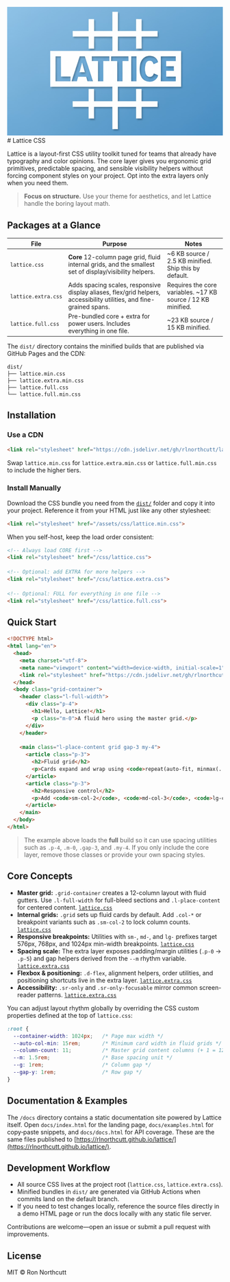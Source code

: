 
![](image.png)# Lattice CSS

Lattice is a layout-first CSS utility toolkit tuned for teams that already have typography and color opinions. The core layer gives you ergonomic grid primitives, predictable spacing, and sensible visibility helpers without forcing component styles on your project. Opt into the extra layers only when you need them.

> **Focus on structure.** Use your theme for aesthetics, and let Lattice handle the boring layout math.

## Packages at a Glance 

| File | Purpose | Notes |
| --- | --- | --- |
| `lattice.css` | **Core** 12-column page grid, fluid internal grids, and the smallest set of display/visibility helpers. | ~6 KB source / 2.5 KB minified. Ship this by default. |
| `lattice.extra.css` | Adds spacing scales, responsive display aliases, flex/grid helpers, accessibility utilities, and fine-grained spans. | Requires the core variables. ~17 KB source / 12 KB minified. |
| `lattice.full.css` | Pre-bundled core + extra for power users. Includes everything in one file. | ~23 KB source / 15 KB minified. |

The `dist/` directory contains the minified builds that are published via GitHub Pages and the CDN:

```text
dist/
├── lattice.min.css
├── lattice.extra.min.css
├── lattice.full.css
└── lattice.full.min.css
```

## Installation

### Use a CDN

```html
<link rel="stylesheet" href="https://cdn.jsdelivr.net/gh/rlnorthcutt/lattice/dist/lattice.min.css">
```

Swap `lattice.min.css` for `lattice.extra.min.css` or `lattice.full.min.css` to include the higher tiers.

### Install Manually

Download the CSS bundle you need from the [`dist/`](dist) folder and copy it into your project. Reference it from your HTML just like any other stylesheet:

```html
<link rel="stylesheet" href="/assets/css/lattice.min.css">
```

When you self-host, keep the load order consistent:

```html
<!-- Always load CORE first -->
<link rel="stylesheet" href="/css/lattice.css">

<!-- Optional: add EXTRA for more helpers -->
<link rel="stylesheet" href="/css/lattice.extra.css">

<!-- Optional: FULL for everything in one file -->
<link rel="stylesheet" href="/css/lattice.full.css">
```

## Quick Start

```html
<!DOCTYPE html>
<html lang="en">
  <head>
    <meta charset="utf-8">
    <meta name="viewport" content="width=device-width, initial-scale=1">
    <link rel="stylesheet" href="https://cdn.jsdelivr.net/gh/rlnorthcutt/lattice/dist/lattice.full.min.css">
  </head>
  <body class="grid-container">
    <header class="l-full-width">
      <div class="p-4">
        <h1>Hello, Lattice!</h1>
        <p class="m-0">A fluid hero using the master grid.</p>
      </div>
    </header>

    <main class="l-place-content grid gap-3 my-4">
      <article class="p-3">
        <h2>Fluid grid</h2>
        <p>Cards expand and wrap using <code>repeat(auto-fit, minmax(...))</code>.</p>
      </article>
      <article class="p-3">
        <h2>Responsive control</h2>
        <p>Add <code>sm-col-2</code>, <code>md-col-3</code>, <code>lg-col-4</code> to force column counts at breakpoints.</p>
      </article>
    </main>
  </body>
</html>
```

> The example above loads the **full** build so it can use spacing utilities such as `.p-4`, `.m-0`, `.gap-3`, and `.my-4`. If you only include the core layer, remove those classes or provide your own spacing styles.

## Core Concepts

- **Master grid:** `.grid-container` creates a 12-column layout with fluid gutters. Use `.l-full-width` for full-bleed sections and `.l-place-content` for centered content. [`lattice.css`](lattice.css)
- **Internal grids:** `.grid` sets up fluid cards by default. Add `.col-*` or breakpoint variants such as `.sm-col-2` to lock column counts. [`lattice.css`](lattice.css)
- **Responsive breakpoints:** Utilities with `sm-`, `md-`, and `lg-` prefixes target 576px, 768px, and 1024px min-width breakpoints. [`lattice.css`](lattice.css)
- **Spacing scale:** The extra layer exposes padding/margin utilities (`.p-0` → `.p-5`) and gap helpers derived from the `--m` rhythm variable. [`lattice.extra.css`](lattice.extra.css)
- **Flexbox & positioning:** `.d-flex`, alignment helpers, order utilities, and positioning shortcuts live in the extra layer. [`lattice.extra.css`](lattice.extra.css)
- **Accessibility:** `.sr-only` and `.sr-only-focusable` mirror common screen-reader patterns. [`lattice.extra.css`](lattice.extra.css)

You can adjust layout rhythm globally by overriding the CSS custom properties defined at the top of `lattice.css`:

```css
:root {
  --container-width: 1024px;   /* Page max width */
  --auto-col-min: 15rem;       /* Minimum card width in fluid grids */
  --column-count: 11;          /* Master grid content columns (+ 1 = 12 total) */
  --m: 1.5rem;                 /* Base spacing unit */
  --g: 1rem;                   /* Column gap */
  --gap-y: 1rem;               /* Row gap */
}
```

## Documentation & Examples

The `/docs` directory contains a static documentation site powered by Lattice itself. Open `docs/index.html` for the landing page, `docs/examples.html` for copy‑paste snippets, and `docs/docs.html` for API coverage. These are the same files published to [https://rlnorthcutt.github.io/lattice/](https://rlnorthcutt.github.io/lattice/).

## Development Workflow

- All source CSS lives at the project root (`lattice.css`, `lattice.extra.css`).
- Minified bundles in `dist/` are generated via GitHub Actions when commits land on the default branch.
- If you need to test changes locally, reference the source files directly in a demo HTML page or run the docs locally with any static file server.

Contributions are welcome—open an issue or submit a pull request with improvements.

## License

MIT © Ron Northcutt
